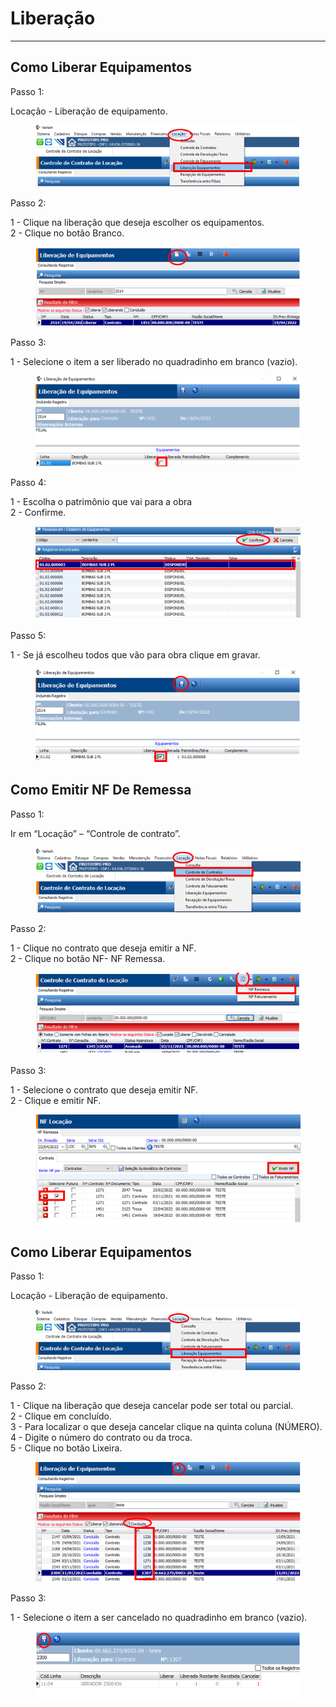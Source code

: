 # Liberação

***

## Como Liberar Equipamentos

Passo 1:

Locação - Liberação de equipamento.

<figure><img src="../../.gitbook/assets/image (17) (1) (1) (1) (1) (1) (1).png" alt=""><figcaption></figcaption></figure>

Passo 2:

1 - Clique na liberação que deseja escolher os equipamentos.\
2 - Clique no botão Branco.

<figure><img src="../../.gitbook/assets/image (1) (1) (1) (1) (1) (1) (1) (1) (1) (1) (1) (1) (1) (1) (1) (1) (1) (1) (1).png" alt=""><figcaption></figcaption></figure>

Passo 3:

1 - Selecione o item a ser liberado no quadradinho em branco (vazio).

<figure><img src="../../.gitbook/assets/image (2) (1) (1) (1) (1) (1) (1) (1) (1) (1) (1) (1) (1) (1) (1) (1) (1) (1) (1).png" alt=""><figcaption></figcaption></figure>

Passo 4:

1 - Escolha o patrimônio que vai para a obra\
2 - Confirme.

<figure><img src="../../.gitbook/assets/image (3) (1) (1) (1) (1) (1) (1) (1) (1) (1) (1) (1) (1) (1) (1) (1) (1) (1).png" alt=""><figcaption></figcaption></figure>

Passo 5:

1 - Se já escolheu todos que vão para obra clique em gravar.

<figure><img src="../../.gitbook/assets/image (4) (1) (1) (1) (1) (1) (1) (1) (1) (1) (1) (1) (1) (1) (1) (1) (1).png" alt=""><figcaption></figcaption></figure>

## Como Emitir NF De Remessa

Passo 1:

Ir em “Locação” – “Controle de contrato”.

<figure><img src="../../.gitbook/assets/image (5) (1) (1) (1) (1) (1) (1) (1) (1) (1) (1) (1) (1) (1) (1) (1) (1).png" alt=""><figcaption></figcaption></figure>

Passo 2:

1 - Clique no contrato que deseja emitir a NF.\
2 - Clique no botão NF- NF Remessa.

<figure><img src="../../.gitbook/assets/image (6) (1) (1) (1) (1) (1) (1) (1) (1) (1) (1) (1) (1) (1) (1) (1) (1).png" alt=""><figcaption></figcaption></figure>

Passo 3:

1 - Selecione o contrato que deseja emitir NF.\
2 - Clique e emitir NF.

<figure><img src="../../.gitbook/assets/image (7) (1) (1) (1) (1) (1) (1) (1) (1) (1) (1) (1) (1) (1) (1) (1) (1).png" alt=""><figcaption></figcaption></figure>

## Como Liberar Equipamentos

Passo 1:

Locação - Liberação de equipamento.

<figure><img src="../../.gitbook/assets/image (8) (1) (1) (1) (1) (1) (1) (1) (1) (1) (1) (1) (1) (1) (1) (1) (1).png" alt=""><figcaption></figcaption></figure>

Passo 2:

1 - Clique na liberação que deseja cancelar pode ser total ou parcial.\
2 - Clique em concluído.\
3 - Para localizar o que deseja cancelar clique na quinta coluna (NÚMERO).\
4 - Digite o número do contrato ou da troca.\
5 - Clique no botão Lixeira.

<figure><img src="../../.gitbook/assets/image (436).png" alt=""><figcaption></figcaption></figure>

Passo 3:

1 - Selecione o item a ser cancelado no quadradinho em branco (vazio).

<figure><img src="../../.gitbook/assets/image (437).png" alt=""><figcaption></figcaption></figure>

